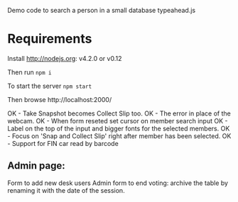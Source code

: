 Demo code to search a person in a small database typeahead.js

Requirements
============
Install http://nodejs.org: v4.2.0 or v0.12

Then run `npm i`

To start the server `npm start`

Then browse http://localhost:2000/


OK - Take Snapshot becomes Collect Slip too.
OK - The error in place of the webcam.
OK - When form reseted set cursor on member search input
OK - Label on the top of the input and bigger fonts for the selected members.
OK - Focus on 'Snap and Collect Slip' right after member has been selected.
OK - Support for FIN car read by barcode

Admin page:
-------------
Form to add new desk users
Admin form to end voting: archive the table by renaming it with the date of the session.

